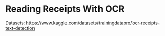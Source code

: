 # Reading Receipts With OCR

Datasets: https://www.kaggle.com/datasets/trainingdatapro/ocr-receipts-text-detection
